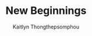 ---
title: New Beginnings
author: Kaitlyn Thongthepsomphou
photo_url: "/portraits/Kaitlyn.jpg"
audio_url: "/audio/Kaitlyn.m4a"
---